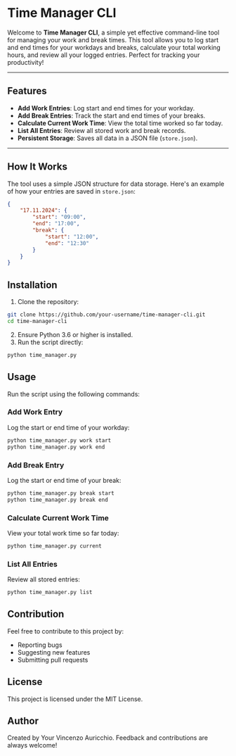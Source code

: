 # Time Manager CLI

Welcome to **Time Manager CLI**, a simple yet effective command-line tool for managing your work and break times. This tool allows you to log start and end times for your workdays and breaks, calculate your total working hours, and review all your logged entries. Perfect for tracking your productivity!

---

## Features

- **Add Work Entries**: Log start and end times for your workday.
- **Add Break Entries**: Track the start and end times of your breaks.
- **Calculate Current Work Time**: View the total time worked so far today.
- **List All Entries**: Review all stored work and break records.
- **Persistent Storage**: Saves all data in a JSON file (`store.json`).

---

## How It Works

The tool uses a simple JSON structure for data storage. Here's an example of how your entries are saved in `store.json`:

```json
{
    "17.11.2024": {
        "start": "09:00",
        "end": "17:00",
        "break": {
            "start": "12:00",
            "end": "12:30"
        }
    }
}
```

## Installation
1. Clone the repository:

```bash
git clone https://github.com/your-username/time-manager-cli.git
cd time-manager-cli
```

2. Ensure Python 3.6 or higher is installed.
3. Run the script directly:

```bash
python time_manager.py
```

## Usage

Run the script using the following commands:

### Add Work Entry

Log the start or end time of your workday:

```bash
python time_manager.py work start
python time_manager.py work end
```

### Add Break Entry

Log the start or end time of your break:

```bash
python time_manager.py break start
python time_manager.py break end
```

### Calculate Current Work Time

View your total work time so far today:

```bash
python time_manager.py current
```

### List All Entries

Review all stored entries:

```bash
python time_manager.py list
```

## Contribution
Feel free to contribute to this project by:
- Reporting bugs
- Suggesting new features
- Submitting pull requests

## License

This project is licensed under the MIT License.

## Author

Created by Your Vincenzo Auricchio. Feedback and contributions are always welcome!